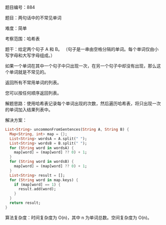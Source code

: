 题目编号：884

题目：两句话中的不常见单词

难度：简单

考察范围：哈希表

题干：给定两个句子 A 和 B。 （句子是一串由空格分隔的单词。每个单词仅由小写字母和大写字母组成。）

如果一个单词在其中一个句子中只出现一次，在另一个句子中却没有出现，那么这个单词就是不常见的。

返回所有不常用单词的列表。

您可以按任何顺序返回列表。

解题思路：使用哈希表记录每个单词出现的次数，然后遍历哈希表，将只出现一次的单词加入结果列表中。

解决方案：

```dart
List<String> uncommonFromSentences(String A, String B) {
  Map<String, int> map = {};
  List<String> wordsA = A.split(" ");
  List<String> wordsB = B.split(" ");
  for (String word in wordsA) {
    map[word] = (map[word] ?? 0) + 1;
  }
  for (String word in wordsB) {
    map[word] = (map[word] ?? 0) + 1;
  }
  List<String> result = [];
  for (String word in map.keys) {
    if (map[word] == 1) {
      result.add(word);
    }
  }
  return result;
}
```

算法复杂度：时间复杂度为 O(n)，其中 n 为单词总数。空间复杂度为 O(n)。